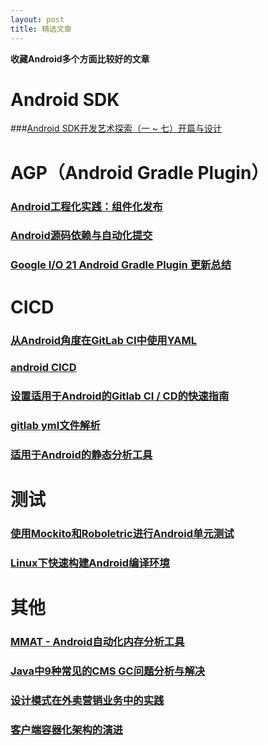 ```yaml
---
layout: post
title: 精选文章
---
```

**收藏Android多个方面比较好的文章**

# Android SDK
###[Android SDK开发艺术探索（一 ~ 七）开篇与设计](https://zhuanlan.zhihu.com/p/151406299)

# AGP（Android Gradle Plugin）
### [Android工程化实践：组件化发布](https://juejin.cn/post/6963633839860088846)

### [Android源码依赖与自动化提交](https://juejin.cn/post/6887745699636035598#heading-12)

### [Google I/O 21 Android Gradle Plugin 更新总结](https://mp.weixin.qq.com/s/ZkoiV05N6m3Qb2xgcjauLg)

# CICD
### [从Android角度在GitLab CI中使用YAML](https://about.gitlab.com/blog/2017/11/20/working-with-yaml-gitlab-ci-android/)

### [android CICD](https://github.com/vanniktech/lint-rules/blob/master/.travis.yml)

### [设置适用于Android的Gitlab CI / CD的快速指南](https://proandroiddev.com/a-quick-guide-to-setup-gitlab-ci-cd-for-android-6bb5faec1491)

### [gitlab yml文件解析](https://about.gitlab.com/blog/2018/10/24/setting-up-gitlab-ci-for-android-projects/)

### [适用于Android的静态分析工具](https://proandroiddev.com/static-analysis-tools-for-android-9531334954f6)


# 测试
### [使用Mockito和Roboletric进行Android单元测试](https://mp.weixin.qq.com/s?__biz=MzIwOTQ1MjAwMg==&mid=2247483744&idx=1&sn=e322c5dc19952c563e00a24815399300&scene=0#wechat_redirect)

### [Linux下快速构建Android编译环境](https://cloud.tencent.com/developer/article/1557145)

# 其他

### [MMAT - Android自动化内存分析工具](https://github.com/hehonghui/mmat)

### [Java中9种常见的CMS GC问题分析与解决](https://tech.meituan.com/2020/11/12/java-9-cms-gc.html)

### [设计模式在外卖营销业务中的实践](https://tech.meituan.com/2020/03/19/design-pattern-practice-in-marketing.html) 

### [客户端容器化架构的演进](https://tech.meituan.com/2020/09/30/waimai-mobile-architecture-evolution.html)
